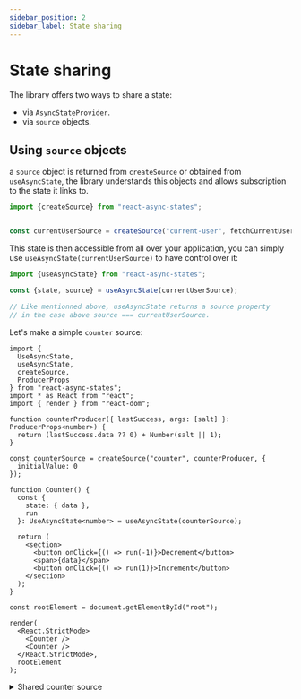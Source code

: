 ```yaml
---
sidebar_position: 2
sidebar_label: State sharing
---
```


# State sharing

The library offers two ways to share a state:

- via `AsyncStateProvider`.
- via `source` objects.

## Using `source` objects

a `source` object is returned from `createSource` or obtained
from `useAsyncState`, the library understands this objects and allows
subscription to the state it links to.

```typescript
import {createSource} from "react-async-states";


const currentUserSource = createSource("current-user", fetchCurrentUser, config);

```

This state is then accessible from all over your application, you can simply use
`useAsyncState(currentUserSource)` to have control over it:

```typescript
import {useAsyncState} from "react-async-states";

const {state, source} = useAsyncState(currentUserSource);

// Like mentionned above, useAsyncState returns a source property
// in the case above source === currentUserSource.
```

Let's make a simple `counter` source:

```tsx
import {
  UseAsyncState,
  useAsyncState,
  createSource,
  ProducerProps
} from "react-async-states";
import * as React from "react";
import { render } from "react-dom";

function counterProducer({ lastSuccess, args: [salt] }: ProducerProps<number>) {
  return (lastSuccess.data ?? 0) + Number(salt || 1);
}

const counterSource = createSource("counter", counterProducer, {
  initialValue: 0
});

function Counter() {
  const {
    state: { data },
    run
  }: UseAsyncState<number> = useAsyncState(counterSource);

  return (
    <section>
      <button onClick={() => run(-1)}>Decrement</button>
      <span>{data}</span>
      <button onClick={() => run(1)}>Increment</button>
    </section>
  );
}

const rootElement = document.getElementById("root");

render(
  <React.StrictMode>
    <Counter />
    <Counter />
  </React.StrictMode>,
  rootElement
);

```

<details>
<summary>Shared counter source</summary>

<iframe style={{width: '100%', height: '500px', border: 0, borderRadius: 4,
overflow: 'hidden'}}
src="https://codesandbox.io/embed/react-typescript-forked-ooo3e9?fontsize=14&hidenavigation=1&theme=dark"
allow="accelerometer; ambient-light-sensor; camera; encrypted-media;
geolocation; gyroscope; hid; microphone; midi; payment; usb; vr;
xr-spatial-tracking"
sandbox="allow-forms allow-modals allow-popups allow-presentation
allow-same-origin allow-scripts"
/>

</details>

This is a basic example of how to share state using source.

:::note
since `createSource` does not depend on react to work, it will also work
with different react trees and state will be reflected in both of them.
:::

## Using `AsyncStateProvider`
The provider is documented in [its own page](/docs/api/provider), and serves
to wire states and make them available in the tree it wraps.

Then, these states can be accessed simply by `useAsyncState(keyAsString)` or
`useAsyncState({ key, ... })`.

Let's rework the same counter example to share the state via `Provider`:

```tsx
import {
  AsyncStateProvider,
  UseAsyncState,
  useAsyncState,
  ProducerProps
} from "react-async-states";
import * as React from "react";
import { render } from "react-dom";

function counterProducer({ lastSuccess, args: [salt] }: ProducerProps<number>) {
  return (lastSuccess.data ?? 0) + Number(salt || 1);
}

function Counter() {
  const {
    state: { data },
    run
  }: UseAsyncState<number> = useAsyncState("counter");

  return (
    <section>
      <button onClick={() => run(-1)}>Decrement</button>
      <span>{data}</span>
      <button onClick={() => run(1)}>Increment</button>
    </section>
  );
}

const rootElement = document.getElementById("root");

render(
  <React.StrictMode>
    <AsyncStateProvider initialStates={[{
      key: "counter",
      producer: counterProducer,
      config: {
        initialValue: 0,
      },
    }]}>
      <Counter />
      <Counter />
    </AsyncStateProvider>
  </React.StrictMode>,
  rootElement
);

```

<details>
<summary>Shared counter in provider</summary>

<iframe style={{width: '100%', height: '500px', border: 0, borderRadius: 4,
overflow: 'hidden'}}
src="https://codesandbox.io/embed/react-typescript-forked-kzqi0u?fontsize=14&hidenavigation=1&theme=dark"
allow="accelerometer; ambient-light-sensor; camera; encrypted-media;
geolocation; gyroscope; hid; microphone; midi; payment; usb; vr;
xr-spatial-tracking"
sandbox="allow-forms allow-modals allow-popups allow-presentation
allow-same-origin allow-scripts"
/>

</details>

This is a basic example of how to share state using the provider.

:::tip
The provider also supports adding dynamically states at runtime,
in fact, useAsyncState accepts a configuration property [`hoistToProvider`](/docs/api/use-async-state#hoisttoprovider).

When provided while inside provider, the state will become available.

While inside the provider, you can start listening to a state even before it is
hoisted. When it becomes available, your subscription is notified and your
component will perform subscription.
:::
